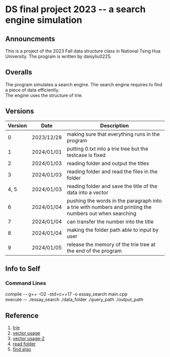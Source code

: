 # DS final project 2023 -- a search engine simulation
## Announcments
This is a project of the 2023 Fall data structure class in National Tsing Hua University.
The program is written by daisyliu0225.

## Overalls
The program simulates a search engine. The search engine requires to find a piece of data efficiently. <br />
The engine uses the structure of trie.

## Versions
| Version | Date | Description |
|---|---|---|
|0|2023/12/28| making sure that everything runs in the program |
|1|2024/01/01| putting 0.txt into a trie tree but the testcase is fixed|
|2|2024/01/03| reading folder and output the titles|
|3|2024/01/03| reading folder and read the files in the folder|
|4, 5|2024/01/03| reading folder and save the title of the data into a vector|
|6|2024/01/04|pushing the words in the paragraph into a trie with numbers and printing the numbers out when searching|
|7|2024/01/04|can transfer the number into the title|
|8|2024/01/04|making the folder path able to input by user|
|9|2024/01/05|release the memory of the trie tree at the end of the program|

## Info to Self
### Command Lines
compile -- g++ -O2 -std=c++17 -o essay_search main.cpp <br />
execute -- ./essay_search ./data_folder ./query_path ./output_path

## Reference
1. [trie](https://www.geeksforgeeks.org/trie-insert-and-search/)
2. [vector usage](https://www.geeksforgeeks.org/2d-vector-in-cpp-with-user-defined-size/)
3. [vector usage-2](https://cplusplus.com/reference/vector/vector/)
4. [read folder](https://cplusplus.com/forum/beginner/10292/)
5. [find algo](https://cplusplus.com/reference/algorithm/find/)
